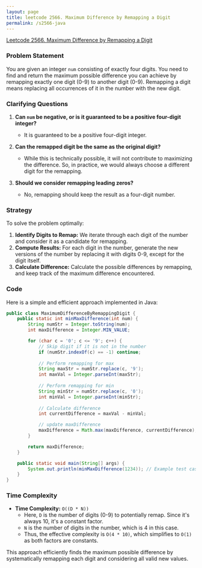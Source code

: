 ```yaml
---
layout: page
title: leetcode 2566. Maximum Difference by Remapping a Digit
permalink: /s2566-java
---
```

[Leetcode 2566. Maximum Difference by Remapping a Digit](https://algoadvance.github.io/algoadvance/l2566)
### Problem Statement
You are given an integer `num` consisting of exactly four digits. You need to find and return the maximum possible difference you can achieve by remapping exactly one digit (0-9) to another digit (0-9). Remapping a digit means replacing all occurrences of it in the number with the new digit.

### Clarifying Questions
1. **Can `num` be negative, or is it guaranteed to be a positive four-digit integer?**
   - It is guaranteed to be a positive four-digit integer.
   
2. **Can the remapped digit be the same as the original digit?**
   - While this is technically possible, it will not contribute to maximizing the difference. So, in practice, we would always choose a different digit for the remapping.

3. **Should we consider remapping leading zeros?**
   - No, remapping should keep the result as a four-digit number.

### Strategy
To solve the problem optimally:
1. **Identify Digits to Remap:** We iterate through each digit of the number and consider it as a candidate for remapping.
2. **Compute Results:** For each digit in the number, generate the new versions of the number by replacing it with digits 0-9, except for the digit itself.
3. **Calculate Difference:** Calculate the possible differences by remapping, and keep track of the maximum difference encountered.

### Code
Here is a simple and efficient approach implemented in Java:

```java
public class MaximumDifferenceByRemappingDigit {
    public static int minMaxDifference(int num) {
        String numStr = Integer.toString(num);
        int maxDifference = Integer.MIN_VALUE;

        for (char c = '0'; c <= '9'; c++) {
            // Skip digit if it is not in the number
            if (numStr.indexOf(c) == -1) continue;
            
            // Perform remapping for max
            String maxStr = numStr.replace(c, '9');
            int maxVal = Integer.parseInt(maxStr);
            
            // Perform remapping for min
            String minStr = numStr.replace(c, '0');
            int minVal = Integer.parseInt(minStr);
            
            // Calculate difference
            int currentDifference = maxVal - minVal;

            // update maxDifference
            maxDifference = Math.max(maxDifference, currentDifference);
        }

        return maxDifference;
    }

    public static void main(String[] args) {
        System.out.println(minMaxDifference(1234)); // Example test case, should output the max difference
    }
}
```

### Time Complexity
- **Time Complexity:** `O((D * N))`
  - Here, `D` is the number of digits (0-9) to potentially remap. Since it's always 10, it's a constant factor.
  - `N` is the number of digits in the number, which is 4 in this case.
  - Thus, the effective complexity is `O(4 * 10)`, which simplifies to `O(1)` as both factors are constants.
  
This approach efficiently finds the maximum possible difference by systematically remapping each digit and considering all valid new values.
